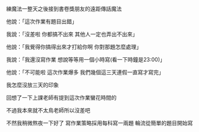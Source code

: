 練魔法一整天之後接到書卷獎朋友的遠距傳話魔法  

他說：「這次作業有題目出錯」  

我說：「沒差啦 你都搞不出來 其他人一定也弄出不出來」  

他說：「我覺得你搞得出來才打給你啊 你對那題怎麼處理」  

我說：「我還沒寫作業 想說等等用一個小時寫(看一下時鐘是23:00)」  

他說：「不可能啦 這次作業爆多 我們幾個這三天連假一直寫才寫完」  

我怎麼沒放三天的印象  

回想了一下上課老師有提到這次作業蠻花時間的   

不過我本來就不太鳥老師所以沒差吧  

不然我稍微熬夜一下好了 寫作業策略採用每科寫一兩題 輪流從簡單的題目開始寫
